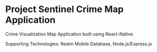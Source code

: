 # Project Sentinel Crime Map Application
Crime Visualization Map Application built using React-Native. 

Supporting Technologies:
Realm Mobile Database,
Node.js/Express.js

